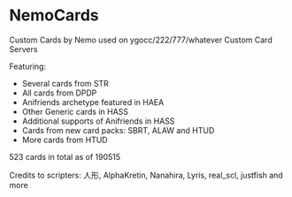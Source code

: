 # NemoCards
Custom Cards by Nemo used on ygocc/222/777/whatever Custom Card Servers

Featuring:
- Several cards from STR
- All cards from DPDP
- Anifriends archetype featured in HAEA
- Other Generic cards in HASS
- Additional supports of Anifriends in HASS
- Cards from new card packs: SBRT, ALAW and HTUD
- More cards from HTUD

523 cards in total as of 190515

Credits to scripters:
人形, AlphaKretin, Nanahira, Lyris, real_scl, justfish and more
